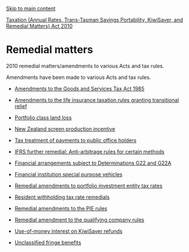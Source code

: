 [Skip to main content](#main-content-tt)

[Taxation (Annual Rates, Trans-Tasman Savings Portability, KiwiSaver, and Remedial Matters) Act 2010](/new-legislation/act-articles/taxation-annual-rates-trans-tasman-savings-portability-kiwisaver-and-remedial-matters-act-2010 "Taxation (Annual Rates, Trans-Tasman Savings Portability, KiwiSaver, and Remedial Matters) Act 2010")

Remedial matters
================

2010 remedial matters/amendments to various Acts and tax rules.

Amendments have been made to various Acts and tax rules.

*   [Amendments to the Goods and Services Tax Act 1985](/new-legislation/act-articles/taxation-annual-rates-trans-tasman-savings-portability-kiwisaver-and-remedial-matters-act-2010/remedial-matters/amendments-to-the-goods-and-services-tax-act-1985 "Amendments to the Goods and Services Tax Act 1985")
    
*   [Amendments to the life insurance taxation rules granting transitional relief](/new-legislation/act-articles/taxation-annual-rates-trans-tasman-savings-portability-kiwisaver-and-remedial-matters-act-2010/remedial-matters/amendments-to-the-life-insurance-taxation-rules-granting-transitional-relief "Amendments to the life insurance taxation rules granting transitional relief")
    
*   [Portfolio class land loss](/new-legislation/act-articles/taxation-annual-rates-trans-tasman-savings-portability-kiwisaver-and-remedial-matters-act-2010/remedial-matters/portfolio-class-land-loss "Portfolio class land loss")
    
*   [New Zealand screen production incentive](/new-legislation/act-articles/taxation-annual-rates-trans-tasman-savings-portability-kiwisaver-and-remedial-matters-act-2010/remedial-matters/new-zealand-screen-production-incentive "New Zealand screen production incentive")
    
*   [Tax treatment of payments to public office holders](/new-legislation/act-articles/taxation-annual-rates-trans-tasman-savings-portability-kiwisaver-and-remedial-matters-act-2010/remedial-matters/tax-treatment-of-payments-to-public-office-holders "Tax treatment of payments to public office holders")
    
*   [IFRS further remedial: Anti-arbitrage rules for certain methods](/new-legislation/act-articles/taxation-annual-rates-trans-tasman-savings-portability-kiwisaver-and-remedial-matters-act-2010/remedial-matters/ifrs-further-remedial-anti-arbitrage-rules-for-certain-methods "IFRS further remedial: Anti-arbitrage rules for certain methods")
    
*   [Financial arrangements subject to Determinations G22 and G22A](/new-legislation/act-articles/taxation-annual-rates-trans-tasman-savings-portability-kiwisaver-and-remedial-matters-act-2010/remedial-matters/financial-arrangements-subject-to-determinations-g22-and-g22a "Financial arrangements subject to Determinations G22 and G22A")
    
*   [Financial institution special purpose vehicles](/new-legislation/act-articles/taxation-annual-rates-trans-tasman-savings-portability-kiwisaver-and-remedial-matters-act-2010/remedial-matters/financial-institution-special-purpose-vehicles "Financial institution special purpose vehicles")
    
*   [Remedial amendments to portfolio investment entity tax rates](/new-legislation/act-articles/taxation-annual-rates-trans-tasman-savings-portability-kiwisaver-and-remedial-matters-act-2010/remedial-matters/remedial-amendments-to-portfolio-investment-entity-tax-rates "Remedial amendments to portfolio investment entity tax rates")
    
*   [Resident withholding tax rate remedials](/new-legislation/act-articles/taxation-annual-rates-trans-tasman-savings-portability-kiwisaver-and-remedial-matters-act-2010/remedial-matters/resident-withholding-tax-rate-remedials "Resident withholding tax rate remedials")
    
*   [Remedial amendments to the PIE rules](/new-legislation/act-articles/taxation-annual-rates-trans-tasman-savings-portability-kiwisaver-and-remedial-matters-act-2010/remedial-matters/remedial-amendments-to-the-pie-rules "Remedial amendments to the PIE rules")
    
*   [Remedial amendment to the qualifying company rules](/new-legislation/act-articles/taxation-annual-rates-trans-tasman-savings-portability-kiwisaver-and-remedial-matters-act-2010/remedial-matters/remedial-amendment-to-the-qualifying-company-rules "Remedial amendment to the qualifying company rules")
    
*   [Use-of-money interest on KiwiSaver refunds](/new-legislation/act-articles/taxation-annual-rates-trans-tasman-savings-portability-kiwisaver-and-remedial-matters-act-2010/remedial-matters/use-of-money-interest-on-kiwisaver-refunds "Use-of-money interest on KiwiSaver refunds")
    
*   [Unclassified fringe benefits](/new-legislation/act-articles/taxation-annual-rates-trans-tasman-savings-portability-kiwisaver-and-remedial-matters-act-2010/remedial-matters/unclassified-fringe-benefits "Unclassified fringe benefits")